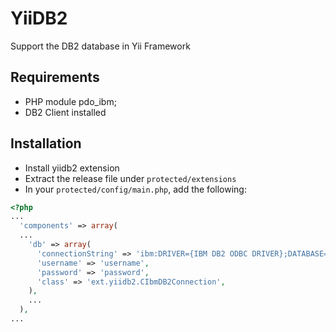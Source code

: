 YiiDB2
======

Support the DB2 database in Yii Framework

## Requirements
* PHP module pdo_ibm;
* DB2 Client installed
 
## Installation
* Install yiidb2 extension
* Extract the release file under `protected/extensions`
* In your `protected/config/main.php`, add the following:

```php
<?php
...
  'components' => array(
  ...
    'db' => array(
      'connectionString' => 'ibm:DRIVER={IBM DB2 ODBC DRIVER};DATABASE=database;HOSTNAME=hostname;PORT=port;PROTOCOL=TCPIP;',
      'username' => 'username',
      'password' => 'password',
      'class' => 'ext.yiidb2.CIbmDB2Connection',
    ),
    ...
  ),
...
```

